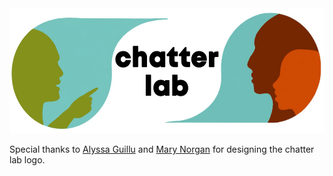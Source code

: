 <img src="./logo.jpg" width="555" height="200">

Special thanks to [Alyssa Guillu](https://marisacasillas.github.io/chatterlab/people/alyssa-aboutme.md) 
and [Mary Norgan](https://marisacasillas.github.io/chatterlab/people/maryn-aboutme.md) for designing the 
chatter lab logo.
